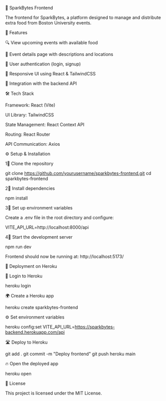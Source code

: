 🚀 SparkBytes Frontend

The frontend for SparkBytes, a platform designed to manage and distribute extra food from Boston University events.

📌 Features

🔍 View upcoming events with available food

📅 Event details page with descriptions and locations

📝 User authentication (login, signup)

🎨 Responsive UI using React & TailwindCSS

🔗 Integration with the backend API

🛠️ Tech Stack

Framework: React (Vite)

UI Library: TailwindCSS

State Management: React Context API

Routing: React Router

API Communication: Axios

⚙️ Setup & Installation

1⃣ Clone the repository

git clone https://github.com/yourusername/sparkbytes-frontend.git
cd sparkbytes-frontend

2⃣ Install dependencies

npm install

3⃣ Set up environment variables

Create a .env file in the root directory and configure:

VITE_API_URL=http://localhost:8000/api

4⃣ Start the development server

npm run dev

Frontend should now be running at: http://localhost:5173/

🚀 Deployment on Heroku

🔐 Login to Heroku

heroku login

🌍 Create a Heroku app

heroku create sparkbytes-frontend

⚙️ Set environment variables

heroku config:set VITE_API_URL=https://sparkbytes-backend.herokuapp.com/api

🛣️ Deploy to Heroku

git add .
git commit -m "Deploy frontend"
git push heroku main

🔥 Open the deployed app

heroku open

🌟 License

This project is licensed under the MIT License.

